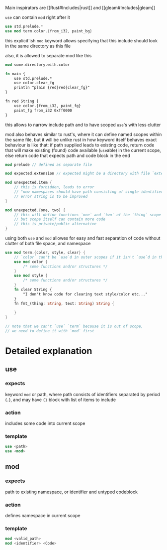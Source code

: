 Main inspirators are [[Rust#Includes|rust]] and [[gleam#Includes|gleam]]

`use` can contain `mod` right after it
```rust
use std.prelude.*
use mod term.color.{from_i32, paint_bg}
```

this explicit'ish `mod` keyword allows specifying that this include should look in the same directory as this file

also, it is allowed to separate mod like this
```rust
mod some.directory.with.color

fn main {
	use std.prelude.*
	use color.clear_fg
	println "plain {red}red{clear_fg}"
}

fn red String {
	use color.{from_i32, paint_fg}
	paint_fg from_i32 0xff0000
}
```

this allows to narrow include path and to have scoped `use`'s with less clutter

mod also behaves similar to rust's, where it can define named scopes within the same file, but it will be unlike rust in how keyword itself behaves
exact behaviour is like that: if path supplied leads to existing code, return code that will make existing (found) code available (`use`able) in the current scope,
else return code that expects path and code block in the end

```rust
mod prelude // defined as separate file

mod expected.extension // expected might be a directory with file `extension`, or a file with code identifier `extension`

mod unexpected.item {
	// this is forbidden, leads to error
	// "new namespaces should have path consisting of single identifier"
	// error string is to be improved
}

mod unexpected.{one, two} {
	// this will define functions `one` and `two` of the `thing` scope
	// but scope itself can contain more code
	// this is private/public alternative
}
```

using both `use` and `mod` allowes for easy and fast separation of code without clutter of both file space, and namespace

```rust
use mod term.{color, style, clear} {
	// `color` can't be `use`d in outer scopes if it isn't `use`d in this scope
	use mod color {
		/* some functions and/or structures */
	}
	use mod style {
		/* some functions and/or structures */
	}
	fn clear String {
		"I don't know code for clearing text style/color etc..."
	}
	fn fmt_(thing: String, text: String) String {
		
	}
}

// note that we can't `use` `term` because it is out of scope,
// we need to define it with `mod` first
```

# Detailed explanation
## use
### expects
keyword `mod` or path, where path consists of identifiers separated by period (`.`), and may have `{}` block with list of items to include
### action
includes some code into current scope
### template
```rust
use <path>
use <mod>
```

## mod
### expects
path to existing namespace, or identifier and untyped codeblock
### action
defines namespace in current scope
### template
```rust
mod <valid_path>
mod <identifier> <Code>
```